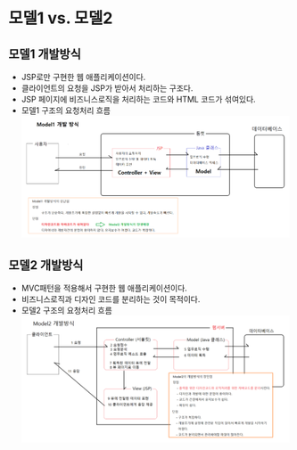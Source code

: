 # 모델1 vs. 모델2

## 모델1 개발방식
- JSP로만 구현한 웹 애플리케이션이다.
- 클라이언트의 요청을 JSP가 받아서 처리하는 구조다.
- JSP 페이지에 비즈니스로직을 처리하는 코드와 HTML 코드가 섞여있다.
- 모델1 구조의 요청처리 흐름
<kbd>![alt 모델1방식](/images/web/모델1.png)</kbd>

## 모델2 개발방식
- MVC패턴을 적용해서 구현한 웹 애플리케이션이다.
- 비즈니스로직과 디자인 코드를 분리하는 것이 목적이다.
- 모델2 구조의 요청처리 흐름
<kbd>![alt 모델1방식](/images/web/모델2.png)</kbd>
